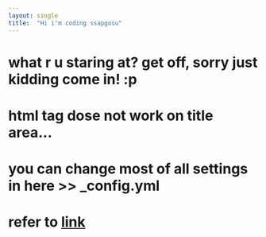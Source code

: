 ```yaml
---
layout: single
title:  "Hi i'm coding ssapgosu"
---
```


# what r u staring at? get off, **sorry just kidding come in!** :p
# html tag dose not work on title area...
# you can change most of all settings in here >> _config.yml
# refer to [link](https://www.youtube.com/watch?v=ACzFIAOsfpM, "youtube link")

